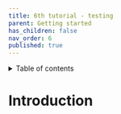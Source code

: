 ```yaml
---
title: 6th tutorial - testing
parent: Getting started
has_children: false
nav_order: 6
published: true
---
```


<details markdown="block">
  <summary>
    Table of contents
  </summary>
  {: .text-delta }
1. TOC
{:toc}
</details>

# Introduction